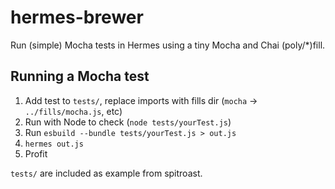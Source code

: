 # hermes-brewer
Run (simple) Mocha tests in Hermes using a tiny Mocha and Chai (poly/*)fill.

## Running a Mocha test
1. Add test to `tests/`, replace imports with fills dir (`mocha` -> `../fills/mocha.js`, etc)
2. Run with Node to check (`node tests/yourTest.js`)
3. Run `esbuild --bundle tests/yourTest.js > out.js`
4. `hermes out.js`
5. Profit

`tests/` are included as example from spitroast.